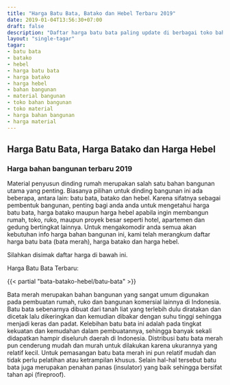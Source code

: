 ```yaml
---
title: "Harga Batu Bata, Batako dan Hebel Terbaru 2019"
date: 2019-01-04T13:56:30+07:00
draft: false
description: "Daftar harga batu bata paling update di berbagai toko bahan bangunan dan material Jabodetabek. Tersedia juga info harga batako dan hebel."
layout: "single-tagar"
tagar:
- batu bata
- batako
- hebel
- harga batu bata
- harga batako
- harga hebel
- bahan bangunan
- material bangunan
- toko bahan bangunan
- toko material
- harga bahan bangunan
- harga material
---
```


## Harga Batu Bata, Harga Batako dan Harga Hebel 
### Harga bahan bangunan terbaru 2019

Material penyusun dinding rumah merupakan salah satu bahan bangunan utama yang penting. Biasanya pilihan untuk dinding bangunan ini ada beberapa, antara lain: batu bata, batako dan hebel. Karena sifatnya sebagai pembentuk bangunan, penting bagi anda anda untuk mengetahui harga batu bata, harga batako maupun harga hebel apabila ingin membangun rumah, toko, ruko, maupun proyek besar seperti hotel, apartemen dan gedung bertingkat lainnya. Untuk mengakomodir anda semua akan kebutuhan info harga bahan bangunan ini, kami telah merangkum daftar harga batu bata (bata merah), harga batako dan harga hebel.

Silahkan disimak daftar harga di bawah ini.

Harga Batu Bata Terbaru:

{{< partial "bata-batako-hebel/batu-bata" >}}

Bata merah merupakan bahan bangunan yang sangat umum digunakan pada pembuatan rumah, ruko dan bangunan komersial lainnya di Indonesia. Batu bata sebenarnya dibuat dari tanah liat yang terlebih dulu diratakan dan dicetak lalu dikeringkan dan kemudian dibakar dengan suhu tinggi sehingga menjadi keras dan padat. Kelebihan batu bata ini adalah pada tingkat kekuatan dan kemudahan dalam pembuatannya, sehingga banyak sekali didapatkan hampir diseluruh daerah di Indonesia. Distribusi batu bata merah pun cenderung mudah dan murah untuk dilakukan karena ukurannya yang relatif kecil. Untuk pemasangan batu bata merah ini pun relatif mudah dan tidak perlu pelatihan atau ketrampilan khusus. Selain hal-hal tersebut batu bata juga merupakan penahan panas (insulator) yang baik sehingga bersifat tahan api (fireproof).